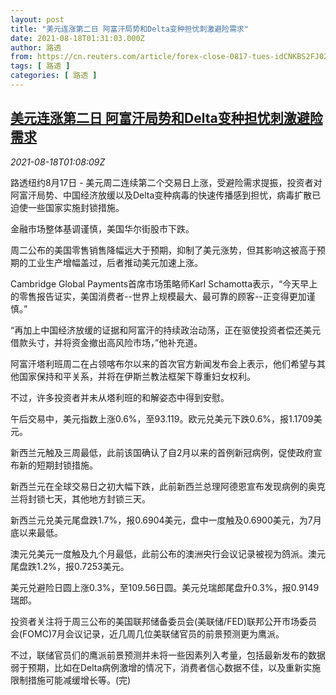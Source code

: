 ```yaml
---
layout: post
title: "美元连涨第二日 阿富汗局势和Delta变种担忧刺激避险需求"
date: 2021-08-18T01:31:03.000Z
author: 路透
from: https://cn.reuters.com/article/forex-close-0817-tues-idCNKBS2FJ02F
tags: [ 路透 ]
categories: [ 路透 ]
---
```

<!--1629250263000-->
[美元连涨第二日 阿富汗局势和Delta变种担忧刺激避险需求](https://cn.reuters.com/article/forex-close-0817-tues-idCNKBS2FJ02F)
------

<div>
<div><i>2021-08-18T01:08:09Z</i></div><p>路透纽约8月17日 - 美元周二连续第二个交易日上涨，受避险需求提振，投资者对阿富汗局势、中国经济放缓以及Delta变种病毒的快速传播感到担忧，病毒扩散已迫使一些国家实施封锁措施。</p><p>金融市场整体基调谨慎，美国华尔街股市下跌。</p><p>周二公布的美国零售销售降幅远大于预期，抑制了美元涨势，但其影响这被高于预期的工业生产增幅盖过，后者推动美元加速上涨。</p><p>Cambridge Global Payments首席市场策略师Karl Schamotta表示，“今天早上的零售报告证实，美国消费者--世界上规模最大、最可靠的顾客--正变得更加谨慎。”</p><p>“再加上中国经济放缓的证据和阿富汗的持续政治动荡，正在驱使投资者偿还美元借款头寸，并将资金撤出高风险市场，”他补充道。</p><p>阿富汗塔利班周二在占领喀布尔以来的首次官方新闻发布会上表示，他们希望与其他国家保持和平关系，并将在伊斯兰教法框架下尊重妇女权利。</p><p>不过，许多投资者并未从塔利班的和解姿态中得到安慰。</p><p>午后交易中，美元指数上涨0.6%，至93.119。欧元兑美元下跌0.6%，报1.1709美元。</p><p>新西兰元触及三周最低，此前该国确认了自2月以来的首例新冠病例，促使政府宣布新的短期封锁措施。</p><p>新西兰元在全球交易日之初大幅下跌，此前新西兰总理阿德恩宣布发现病例的奥克兰将封锁七天，其他地方封锁三天。</p><p>新西兰元兑美元尾盘跌1.7%，报0.6904美元，盘中一度触及0.6900美元，为7月底以来最低。</p><p>澳元兑美元一度触及九个月最低，此前公布的澳洲央行会议记录被视为鸽派。澳元尾盘跌1.2%，报0.7253美元。</p><p>美元兑避险日圆上涨0.3%，至109.56日圆。美元兑瑞郎尾盘升0.3%，报0.9149瑞郎。</p><p>投资者关注将于周三公布的美国联邦储备委员会(美联储/FED)联邦公开市场委员会(FOMC)7月会议记录，近几周几位美联储官员的前景预测更为鹰派。</p><p>不过，联储官员们的鹰派前景预测并未将一些因素列入考量，包括最新发布的数据弱于预期，比如在Delta病例激增的情况下，消费者信心数据不佳，以及重新实施限制措施可能减缓增长等。(完)</p>
</div>
